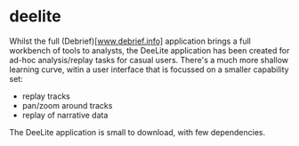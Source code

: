 deelite
=======

Whilst the full (Debrief)[www.debrief.info] application brings a full workbench of tools to analysts, the DeeLite application has been created for ad-hoc analysis/replay tasks for casual users.   There's a much more shallow learning curve, witin a user interface that is focussed on a smaller capability set:

* replay tracks
* pan/zoom around tracks
* replay of narrative data

The DeeLite application is small to download, with few dependencies.
